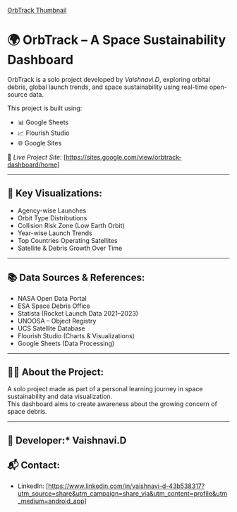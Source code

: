 [OrbTrack Thumbnail](https://github.com/Vaishnavi4497/OrbTrack-Dashboard/blob/main/Screenshot%20(1).png?raw=true)
# 🌍 OrbTrack – A Space Sustainability Dashboard

OrbTrack is a solo project developed by *Vaishnavi.D*, exploring orbital debris, global launch trends, and space sustainability using real-time open-source data.

This project is built using:
- 📊 Google Sheets
- 📈 Flourish Studio
- 🌐 Google Sites

🔗 *Live Project Site*: [https://sites.google.com/view/orbtrack-dashboard/home]

---

## 📌 Key Visualizations:
- Agency-wise Launches
- Orbit Type Distributions
- Collision Risk Zone (Low Earth Orbit)
- Year-wise Launch Trends
- Top Countries Operating Satellites
- Satellite & Debris Growth Over Time

---

## 📚 Data Sources & References:
- NASA Open Data Portal  
- ESA Space Debris Office  
- Statista (Rocket Launch Data 2021–2023)  
- UNOOSA – Object Registry  
- UCS Satellite Database  
- Flourish Studio (Charts & Visualizations)  
- Google Sheets (Data Processing)

---

## 🙋‍♀ About the Project:
A solo project made as part of a personal learning journey in space sustainability and data visualization.  
This dashboard aims to create awareness about the growing concern of space debris.

---
## 👤 Developer:* Vaishnavi.D
## 📬 Contact:
- LinkedIn: [https://www.linkedin.com/in/vaishnavi-d-43b538317?utm_source=share&utm_campaign=share_via&utm_content=profile&utm_medium=android_app]
  
